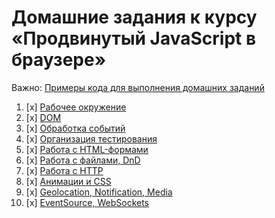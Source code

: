 # Домашние задания к курсу «Продвинутый JavaScript в браузере»

Важно: [Примеры кода для выполнения домашних заданий](https://github.com/netology-code/ahj-code)

1. [x] [Рабочее окружение](Enviroment/README.md)
1. [x] [DOM](DOM/README.md)
1. [x] [Обработка событий](Events/README.md)
1. [x] [Организация тестирования](Testing/README.md)
1. [x] [Работа с HTML-формами](Forms/README.md)
1. [x] [Работа с файлами, DnD](DnD/README.md)
1. [x] [Работа с HTTP](HTTP)
1. [x] [Анимации и CSS](Animation/README.md)
1. [x] [Geolocation, Notification, Media](GNM/README.md)
1. [x] [EventSource, WebSockets](SSE_WSS)
